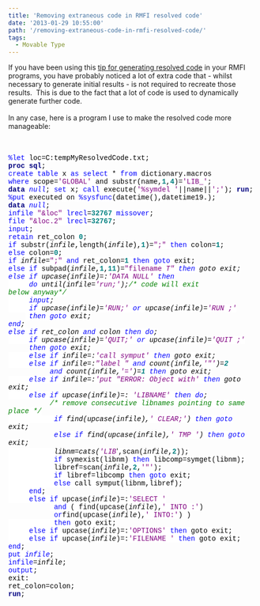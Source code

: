 ```yaml
---
title: 'Removing extraneous code in RMFI resolved code'
date: '2013-01-29 10:55:00'
path: '/removing-extraneous-code-in-rmfi-resolved-code/'
tags:
  - Movable Type
---
```


If you have been using this <a href="http://rawsas.blogspot.de/2012/11/generate-resolved-sas-code.html">tip for generating resolved code</a> in your RMFI programs, you have probably noticed a lot of extra code that - whilst necessary to generate initial results - is not required to recreate those results.&nbsp; This is due to the fact that a lot of code is used to dynamically generate further code.<br /><br />In any case, here is a program I use to make the resolved code more manageable:<br /><br />   <br /><div><div style="line-height: normal; margin-bottom: 0in;"><span style="background: white; color: blue; font-family: &quot;Courier New&quot;;">%let</span><span style="background: white; color: black; font-family: &quot;Courier New&quot;;"> loc=C:tempMyResolvedCode.txt;</span></div><div style="line-height: normal; margin-bottom: 0in;"><b><span style="background: white; color: navy; font-family: &quot;Courier New&quot;;">proc</span></b><span style="background: white; color: black; font-family: &quot;Courier New&quot;;"> </span><b><span style="background: white; color: navy; font-family: &quot;Courier New&quot;;">sql</span></b><span style="background: white; color: black; font-family: &quot;Courier New&quot;;">;</span></div><div style="line-height: normal; margin-bottom: 0in;"><span style="background: white; color: blue; font-family: &quot;Courier New&quot;;">create</span><span style="background: white; color: black; font-family: &quot;Courier New&quot;;"> </span><span style="background: white; color: blue; font-family: &quot;Courier New&quot;;">table</span><span style="background: white; color: black; font-family: &quot;Courier New&quot;;"> x </span><span style="background: white; color: blue; font-family: &quot;Courier New&quot;;">as</span><span style="background: white; color: black; font-family: &quot;Courier New&quot;;"> </span><span style="background: white; color: blue; font-family: &quot;Courier New&quot;;">select</span><span style="background: white; color: black; font-family: &quot;Courier New&quot;;"> * </span><span style="background: white; color: blue; font-family: &quot;Courier New&quot;;">from</span><span style="background: white; color: black; font-family: &quot;Courier New&quot;;"> dictionary.macros </span><br /><span style="background: white; color: blue; font-family: &quot;Courier New&quot;;">where</span><span style="background: white; color: black; font-family: &quot;Courier New&quot;;"> scope=</span><span style="background: white; color: purple; font-family: &quot;Courier New&quot;;">'GLOBAL'</span><span style="background: white; color: black; font-family: &quot;Courier New&quot;;"> and substr(name,</span><b><span style="background: white; color: teal; font-family: &quot;Courier New&quot;;">1</span></b><span style="background: white; color: black; font-family: &quot;Courier New&quot;;">,</span><b><span style="background: white; color: teal; font-family: &quot;Courier New&quot;;">4</span></b><span style="background: white; color: black; font-family: &quot;Courier New&quot;;">)=</span><span style="background: white; color: purple; font-family: &quot;Courier New&quot;;">'LIB_'</span><span style="background: white; color: black; font-family: &quot;Courier New&quot;;">;</span></div><div style="line-height: normal; margin-bottom: 0in;"><b><span style="background: white; color: navy; font-family: &quot;Courier New&quot;;">data</span></b><span style="background: white; color: black; font-family: &quot;Courier New&quot;;"> </span><span style="background: white; color: blue; font-family: &quot;Courier New&quot;;">_null_</span><span style="background: white; color: black; font-family: &quot;Courier New&quot;;">; </span><span style="background: white; color: blue; font-family: &quot;Courier New&quot;;">set</span><span style="background: white; color: black; font-family: &quot;Courier New&quot;;"> x; </span><span style="background: white; color: blue; font-family: &quot;Courier New&quot;;">call</span><span style="background: white; color: black; font-family: &quot;Courier New&quot;;"> execute(</span><span style="background: white; color: purple; font-family: &quot;Courier New&quot;;">'%symdel '</span><span style="background: white; color: black; font-family: &quot;Courier New&quot;;">||name||</span><span style="background: white; color: purple; font-family: &quot;Courier New&quot;;">';'</span><span style="background: white; color: black; font-family: &quot;Courier New&quot;;">); </span><b><span style="background: white; color: navy; font-family: &quot;Courier New&quot;;">run</span></b><span style="background: white; color: black; font-family: &quot;Courier New&quot;;">;</span></div><div style="line-height: normal; margin-bottom: 0in;"><span style="background: white; color: blue; font-family: &quot;Courier New&quot;;">%put</span><span style="background: white; color: black; font-family: &quot;Courier New&quot;;"> executed on </span><span style="background: white; color: blue; font-family: &quot;Courier New&quot;;">%sysfunc</span><span style="background: white; color: black; font-family: &quot;Courier New&quot;;">(datetime(),datetime19.);</span></div><div style="line-height: normal; margin-bottom: 0in;"><b><span style="background: white; color: navy; font-family: &quot;Courier New&quot;;">data</span></b><span style="background: white; color: black; font-family: &quot;Courier New&quot;;"> </span><span style="background: white; color: blue; font-family: &quot;Courier New&quot;;">_null_</span><span style="background: white; color: black; font-family: &quot;Courier New&quot;;">;</span></div><div style="line-height: normal; margin-bottom: 0in;"><span style="background: white; color: blue; font-family: &quot;Courier New&quot;;">infile</span><span style="background: white; color: black; font-family: &quot;Courier New&quot;;"> </span><span style="background: white; color: purple; font-family: &quot;Courier New&quot;;">"&amp;loc"</span><span style="background: white; color: black; font-family: &quot;Courier New&quot;;"> </span><span style="background: white; color: blue; font-family: &quot;Courier New&quot;;">lrecl</span><span style="background: white; color: black; font-family: &quot;Courier New&quot;;">=</span><b><span style="background: white; color: teal; font-family: &quot;Courier New&quot;;">32767</span></b><span style="background: white; color: black; font-family: &quot;Courier New&quot;;"> </span><span style="background: white; color: blue; font-family: &quot;Courier New&quot;;">missover</span><span style="background: white; color: black; font-family: &quot;Courier New&quot;;">;</span></div><div style="line-height: normal; margin-bottom: 0in;"><span style="background: white; color: blue; font-family: &quot;Courier New&quot;;">file</span><span style="background: white; color: black; font-family: &quot;Courier New&quot;;"> </span><span style="background: white; color: purple; font-family: &quot;Courier New&quot;;">"&amp;loc.2"</span><span style="background: white; color: black; font-family: &quot;Courier New&quot;;"> </span><span style="background: white; color: blue; font-family: &quot;Courier New&quot;;">lrecl</span><span style="background: white; color: black; font-family: &quot;Courier New&quot;;">=</span><b><span style="background: white; color: teal; font-family: &quot;Courier New&quot;;">32767</span></b><span style="background: white; color: black; font-family: &quot;Courier New&quot;;">;</span></div><div style="line-height: normal; margin-bottom: 0in;"><span style="background: white; color: blue; font-family: &quot;Courier New&quot;;">input</span><span style="background: white; color: black; font-family: &quot;Courier New&quot;;">;</span></div><div style="line-height: normal; margin-bottom: 0in;"><span style="background: white; color: blue; font-family: &quot;Courier New&quot;;">retain</span><span style="background: white; color: black; font-family: &quot;Courier New&quot;;"> ret_colon </span><b><span style="background: white; color: teal; font-family: &quot;Courier New&quot;;">0</span></b><span style="background: white; color: black; font-family: &quot;Courier New&quot;;">;</span></div><div style="line-height: normal; margin-bottom: 0in;"><span style="background: white; color: blue; font-family: &quot;Courier New&quot;;">if</span><span style="background: white; color: black; font-family: &quot;Courier New&quot;;"> substr(_infile_,length(_infile_),</span><b><span style="background: white; color: teal; font-family: &quot;Courier New&quot;;">1</span></b><span style="background: white; color: black; font-family: &quot;Courier New&quot;;">)=</span><span style="background: white; color: purple; font-family: &quot;Courier New&quot;;">";"</span><span style="background: white; color: black; font-family: &quot;Courier New&quot;;"> </span><span style="background: white; color: blue; font-family: &quot;Courier New&quot;;">then</span><span style="background: white; color: black; font-family: &quot;Courier New&quot;;"> colon=</span><b><span style="background: white; color: teal; font-family: &quot;Courier New&quot;;">1</span></b><span style="background: white; color: black; font-family: &quot;Courier New&quot;;">;</span></div><div style="line-height: normal; margin-bottom: 0in;"><span style="background: white; color: blue; font-family: &quot;Courier New&quot;;">else</span><span style="background: white; color: black; font-family: &quot;Courier New&quot;;"> colon=</span><b><span style="background: white; color: teal; font-family: &quot;Courier New&quot;;">0</span></b><span style="background: white; color: black; font-family: &quot;Courier New&quot;;">;</span></div><div style="line-height: normal; margin-bottom: 0in;"><span style="background: white; color: blue; font-family: &quot;Courier New&quot;;">if</span><span style="background: white; color: black; font-family: &quot;Courier New&quot;;"> _infile_=</span><span style="background: white; color: purple; font-family: &quot;Courier New&quot;;">";"</span><span style="background: white; color: black; font-family: &quot;Courier New&quot;;"> </span><span style="background: white; color: blue; font-family: &quot;Courier New&quot;;">and</span><span style="background: white; color: black; font-family: &quot;Courier New&quot;;"> ret_colon=</span><b><span style="background: white; color: teal; font-family: &quot;Courier New&quot;;">1</span></b><span style="background: white; color: black; font-family: &quot;Courier New&quot;;"> </span><span style="background: white; color: blue; font-family: &quot;Courier New&quot;;">then</span><span style="background: white; color: black; font-family: &quot;Courier New&quot;;"> </span><span style="background: white; color: blue; font-family: &quot;Courier New&quot;;">goto</span><span style="background: white; color: black; font-family: &quot;Courier New&quot;;"> exit;</span></div><div style="line-height: normal; margin-bottom: 0in;"><span style="background: white; color: blue; font-family: &quot;Courier New&quot;;">else</span><span style="background: white; color: black; font-family: &quot;Courier New&quot;;"> </span><span style="background: white; color: blue; font-family: &quot;Courier New&quot;;">if</span><span style="background: white; color: black; font-family: &quot;Courier New&quot;;"> subpad(_infile_,</span><b><span style="background: white; color: teal; font-family: &quot;Courier New&quot;;">1</span></b><span style="background: white; color: black; font-family: &quot;Courier New&quot;;">,</span><b><span style="background: white; color: teal; font-family: &quot;Courier New&quot;;">11</span></b><span style="background: white; color: black; font-family: &quot;Courier New&quot;;">)=</span><span style="background: white; color: purple; font-family: &quot;Courier New&quot;;">"filename _T"</span><span style="background: white; color: black; font-family: &quot;Courier New&quot;;"> </span><span style="background: white; color: blue; font-family: &quot;Courier New&quot;;">then</span><span style="background: white; color: black; font-family: &quot;Courier New&quot;;"> goto exit;</span></div><div style="line-height: normal; margin-bottom: 0in;"><span style="background: white; color: blue; font-family: &quot;Courier New&quot;;">else</span><span style="background: white; color: black; font-family: &quot;Courier New&quot;;"> </span><span style="background: white; color: blue; font-family: &quot;Courier New&quot;;">if</span><span style="background: white; color: black; font-family: &quot;Courier New&quot;;"> upcase(_infile_)=:</span><span style="background: white; color: purple; font-family: &quot;Courier New&quot;;">'DATA _NULL_'</span><span style="background: white; color: black; font-family: &quot;Courier New&quot;;"> </span><span style="background: white; color: blue; font-family: &quot;Courier New&quot;;">then</span><span style="background: white; color: black; font-family: &quot;Courier New&quot;;"> </span></div><div style="line-height: normal; margin-bottom: 0in;"><span style="background: white; color: blue; font-family: &quot;Courier New&quot;;">&nbsp;&nbsp;&nbsp;&nbsp; do</span><span style="background: white; color: black; font-family: &quot;Courier New&quot;;"> until(_infile_=</span><span style="background: white; color: purple; font-family: &quot;Courier New&quot;;">'run;'</span><span style="background: white; color: black; font-family: &quot;Courier New&quot;;">);</span><span style="background: white; color: green; font-family: &quot;Courier New&quot;;">/* code&nbsp;will exit below&nbsp;anyway*/</span></div><div style="line-height: normal; margin-bottom: 0in;"><span style="background: white; color: black; font-family: &quot;Courier New&quot;;">&nbsp;&nbsp;&nbsp;&nbsp; </span><span style="background: white; color: blue; font-family: &quot;Courier New&quot;;">input</span><span style="background: white; color: black; font-family: &quot;Courier New&quot;;">;</span></div><div style="line-height: normal; margin-bottom: 0in;"><span style="background: white; color: black; font-family: &quot;Courier New&quot;;">&nbsp;&nbsp;&nbsp;&nbsp; </span><span style="background: white; color: blue; font-family: &quot;Courier New&quot;;">if</span><span style="background: white; color: black; font-family: &quot;Courier New&quot;;"> upcase(_infile_)=<span style="background: white; color: purple; font-family: &quot;Courier New&quot;;">'RUN;' <span style="color: blue;">or </span><span style="background: white; color: black;"></span><span style="color: black;">upcase(_infile_)=</span><span style="background: white; color: purple; font-family: &quot;Courier New&quot;;">'RUN ;'</span></span></span><br /><span style="font-family: Courier New;"><span style="color: purple;">&nbsp;&nbsp;&nbsp; </span><span style="background: white; color: black;">&nbsp;</span><span style="background: white; color: blue;">then</span><span style="background: white; color: black;"> </span><span style="background: white; color: blue;">goto</span><span style="background: white; color: black;"> exit;</span></span></div><div style="line-height: normal; margin-bottom: 0in;"><span style="background: white; color: blue; font-family: &quot;Courier New&quot;;">end</span><span style="background: white; color: black; font-family: &quot;Courier New&quot;;">;</span></div><div style="line-height: normal; margin-bottom: 0in;"><span style="background: white; color: blue; font-family: &quot;Courier New&quot;;">else</span><span style="background: white; color: black; font-family: &quot;Courier New&quot;;"> </span><span style="background: white; color: blue; font-family: &quot;Courier New&quot;;">if</span><span style="background: white; color: black; font-family: &quot;Courier New&quot;;"> ret_colon </span><span style="background: white; color: blue; font-family: &quot;Courier New&quot;;">and</span><span style="background: white; color: black; font-family: &quot;Courier New&quot;;"> colon </span><span style="background: white; color: blue; font-family: &quot;Courier New&quot;;">then</span><span style="background: white; color: black; font-family: &quot;Courier New&quot;;"> </span><span style="background: white; color: blue; font-family: &quot;Courier New&quot;;">do</span><span style="background: white; color: black; font-family: &quot;Courier New&quot;;">;</span></div><div style="line-height: normal; margin-bottom: 0in;"><span style="background: white; color: black; font-family: &quot;Courier New&quot;;">&nbsp;&nbsp;&nbsp;&nbsp; </span><span style="background: white; color: blue; font-family: &quot;Courier New&quot;;">if</span><span style="background: white; color: black; font-family: &quot;Courier New&quot;;"> upcase(_infile_)=<span style="background: white; color: purple; font-family: &quot;Courier New&quot;;">'QUIT;' <span style="color: blue;">or </span><span style="background: white; color: black;"></span><span style="color: black;">upcase(_infile_)=</span><span style="background: white; color: purple; font-family: &quot;Courier New&quot;;">'QUIT ;'</span></span></span><span style="background: white; color: black; font-family: &quot;Courier New&quot;;"> </span><br /><span style="font-family: Courier New;">&nbsp;&nbsp;&nbsp;&nbsp;&nbsp;<span style="background: white; color: blue;">then</span><span style="background: white; color: black;"> </span><span style="background: white; color: blue;">goto</span><span style="background: white; color: black;"> exit;</span></span></div><div style="line-height: normal; margin-bottom: 0in;"><span style="background: white; color: black; font-family: &quot;Courier New&quot;;">&nbsp;&nbsp;&nbsp;&nbsp; </span><span style="background: white; color: blue; font-family: &quot;Courier New&quot;;">else</span><span style="background: white; color: black; font-family: &quot;Courier New&quot;;"> </span><span style="background: white; color: blue; font-family: &quot;Courier New&quot;;">if</span><span style="background: white; color: black; font-family: &quot;Courier New&quot;;"> _infile_=:</span><span style="background: white; color: purple; font-family: &quot;Courier New&quot;;">'call symput'</span><span style="background: white; color: black; font-family: &quot;Courier New&quot;;"> </span><span style="background: white; color: blue; font-family: &quot;Courier New&quot;;">then</span><span style="background: white; color: black; font-family: &quot;Courier New&quot;;"> goto exit;</span></div><div style="line-height: normal; margin-bottom: 0in;"><span style="background: white; color: black; font-family: &quot;Courier New&quot;;">&nbsp;&nbsp;&nbsp;&nbsp; </span><span style="background: white; color: blue; font-family: &quot;Courier New&quot;;">else</span><span style="background: white; color: black; font-family: &quot;Courier New&quot;;"> </span><span style="background: white; color: blue; font-family: &quot;Courier New&quot;;">if</span><span style="background: white; color: black; font-family: &quot;Courier New&quot;;"> _infile_=:</span><span style="background: white; color: purple; font-family: &quot;Courier New&quot;;">"label "</span><span style="background: white; color: black; font-family: &quot;Courier New&quot;;"> </span><span style="background: white; color: blue; font-family: &quot;Courier New&quot;;">and</span><span style="background: white; color: black; font-family: &quot;Courier New&quot;;"> count(_infile_,</span><span style="background: white; color: purple; font-family: &quot;Courier New&quot;;">'"'</span><span style="background: white; color: black; font-family: &quot;Courier New&quot;;">)=</span><b><span style="background: white; color: teal; font-family: &quot;Courier New&quot;;">2</span></b><span style="background: white; color: black; font-family: &quot;Courier New&quot;;"> </span></div><div style="line-height: normal; margin-bottom: 0in;"><span style="font-family: Courier New;">&nbsp;&nbsp;&nbsp;&nbsp;&nbsp;&nbsp;&nbsp;&nbsp;&nbsp; <span style="background: white; color: blue;">and</span><span style="background: white; color: black;"> count(_infile_,</span><span style="background: white; color: purple;">'='</span><span style="background: white; color: black;">)=</span><b><span style="background: white; color: teal;">1</span></b><span style="background: white; color: black;"> </span><span style="background: white; color: blue;">then</span><span style="background: white; color: black;"> goto exit;</span></span></div><div style="line-height: normal; margin-bottom: 0in;"><span style="background: white; color: black; font-family: &quot;Courier New&quot;;">&nbsp;&nbsp;&nbsp;&nbsp; </span><span style="background: white; color: blue; font-family: &quot;Courier New&quot;;">else</span><span style="background: white; color: black; font-family: &quot;Courier New&quot;;"> </span><span style="background: white; color: blue; font-family: &quot;Courier New&quot;;">if</span><span style="background: white; color: black; font-family: &quot;Courier New&quot;;"> _infile_=:</span><span style="background: white; color: purple; font-family: &quot;Courier New&quot;;">'put "*ERROR*: Object with'</span><span style="background: white; color: black; font-family: &quot;Courier New&quot;;"> </span><span style="background: white; color: blue; font-family: &quot;Courier New&quot;;">then</span><span style="background: white; color: black; font-family: &quot;Courier New&quot;;"> goto exit;</span></div><div style="line-height: normal; margin-bottom: 0in;"><span style="background: white; color: black; font-family: &quot;Courier New&quot;;">&nbsp;&nbsp;&nbsp;&nbsp; </span><span style="background: white; color: blue; font-family: &quot;Courier New&quot;;">else</span><span style="background: white; color: black; font-family: &quot;Courier New&quot;;"> </span><span style="background: white; color: blue; font-family: &quot;Courier New&quot;;">if</span><span style="background: white; color: black; font-family: &quot;Courier New&quot;;"> upcase(_infile_)=: </span><span style="background: white; color: purple; font-family: &quot;Courier New&quot;;">'LIBNAME'</span><span style="background: white; color: black; font-family: &quot;Courier New&quot;;"> </span><span style="background: white; color: blue; font-family: &quot;Courier New&quot;;">then</span><span style="background: white; color: black; font-family: &quot;Courier New&quot;;"> </span><span style="background: white; color: blue; font-family: &quot;Courier New&quot;;">do</span><span style="background: white; color: black; font-family: &quot;Courier New&quot;;">; </span></div><div style="line-height: normal; margin-bottom: 0in;"><span style="font-family: Courier New;">&nbsp;&nbsp;&nbsp;&nbsp;&nbsp;&nbsp;&nbsp;&nbsp;&nbsp; <span style="background: white; color: green;">/* remove consecutive libnames pointing to same place */</span></span></div><div style="line-height: normal; margin-bottom: 0in;"><span style="background: white; color: black; font-family: &quot;Courier New&quot;;">&nbsp;&nbsp;&nbsp;&nbsp;&nbsp;&nbsp;&nbsp;&nbsp;&nbsp;&nbsp; </span><span style="background: white; color: blue; font-family: &quot;Courier New&quot;;">if</span><span style="background: white; color: black; font-family: &quot;Courier New&quot;;"> find(upcase(_infile_),</span><span style="background: white; color: purple; font-family: &quot;Courier New&quot;;">' CLEAR;'</span><span style="background: white; color: black; font-family: &quot;Courier New&quot;;">) </span><span style="background: white; color: blue; font-family: &quot;Courier New&quot;;">then</span><span style="background: white; color: black; font-family: &quot;Courier New&quot;;"> </span><span style="background: white; color: blue; font-family: &quot;Courier New&quot;;">goto</span><span style="background: white; color: black; font-family: &quot;Courier New&quot;;"> exit;</span><br /><span style="font-family: Courier New;">&nbsp;&nbsp;&nbsp;&nbsp;&nbsp;&nbsp;&nbsp;&nbsp;&nbsp;&nbsp; <span style="color: blue;">else</span><span style="background: white; color: black; font-family: &quot;Courier New&quot;;"> </span><span style="background: white; color: blue;">if</span><span style="background: white; color: black;"> find(upcase(_infile_),</span><span style="background: white; color: purple;">' TMP '</span><span style="background: white; color: black;">) </span><span style="background: white; color: blue;">then</span><span style="background: white; color: black;"> </span><span style="background: white; color: blue;">goto</span><span style="background: white; color: black;"> exit;</span></span></div><div style="line-height: normal; margin-bottom: 0in;"><span style="background: white; color: black; font-family: &quot;Courier New&quot;;">&nbsp;&nbsp;&nbsp;&nbsp;&nbsp;&nbsp;&nbsp;&nbsp;&nbsp;&nbsp; libnm=cats(</span><span style="background: white; color: purple; font-family: &quot;Courier New&quot;;">'LIB_'</span><span style="background: white; color: black; font-family: &quot;Courier New&quot;;">,scan(_infile_,</span><b><span style="background: white; color: teal; font-family: &quot;Courier New&quot;;">2</span></b><span style="background: white; color: black; font-family: &quot;Courier New&quot;;">));</span></div><div style="line-height: normal; margin-bottom: 0in;"><span style="background: white; color: black; font-family: &quot;Courier New&quot;;">&nbsp;&nbsp;&nbsp;&nbsp;&nbsp;&nbsp;&nbsp;&nbsp;&nbsp;&nbsp; </span><span style="background: white; color: blue; font-family: &quot;Courier New&quot;;">if</span><span style="background: white; color: black; font-family: &quot;Courier New&quot;;"> symexist(libnm) </span><span style="background: white; color: blue; font-family: &quot;Courier New&quot;;">then</span><span style="background: white; color: black; font-family: &quot;Courier New&quot;;"> libcomp=symget(libnm);</span></div><div style="line-height: normal; margin-bottom: 0in;"><span style="background: white; color: black; font-family: &quot;Courier New&quot;;">&nbsp;&nbsp;&nbsp;&nbsp;&nbsp;&nbsp;&nbsp;&nbsp;&nbsp;&nbsp; libref=scan(_infile_,</span><b><span style="background: white; color: teal; font-family: &quot;Courier New&quot;;">2</span></b><span style="background: white; color: black; font-family: &quot;Courier New&quot;;">,</span><span style="background: white; color: purple; font-family: &quot;Courier New&quot;;">'"'</span><span style="background: white; color: black; font-family: &quot;Courier New&quot;;">);</span></div><div style="line-height: normal; margin-bottom: 0in;"><span style="background: white; color: black; font-family: &quot;Courier New&quot;;">&nbsp;&nbsp;&nbsp;&nbsp;&nbsp;&nbsp;&nbsp;&nbsp;&nbsp;&nbsp; </span><span style="background: white; color: blue; font-family: &quot;Courier New&quot;;">if</span><span style="background: white; color: black; font-family: &quot;Courier New&quot;;"> libref=libcomp </span><span style="background: white; color: blue; font-family: &quot;Courier New&quot;;">then</span><span style="background: white; color: black; font-family: &quot;Courier New&quot;;"> </span><span style="background: white; color: blue; font-family: &quot;Courier New&quot;;">goto</span><span style="background: white; color: black; font-family: &quot;Courier New&quot;;"> exit;</span></div><div style="line-height: normal; margin-bottom: 0in;"><span style="background: white; color: black; font-family: &quot;Courier New&quot;;">&nbsp;&nbsp;&nbsp;&nbsp;&nbsp;&nbsp;&nbsp;&nbsp;&nbsp;&nbsp; </span><span style="background: white; color: blue; font-family: &quot;Courier New&quot;;">else</span><span style="background: white; color: black; font-family: &quot;Courier New&quot;;"> call symput(libnm,libref);</span></div><div style="line-height: normal; margin-bottom: 0in;"><span style="background: white; color: black; font-family: &quot;Courier New&quot;;">&nbsp;&nbsp;&nbsp;&nbsp; </span><span style="background: white; color: blue; font-family: &quot;Courier New&quot;;">end</span><span style="background: white; color: black; font-family: &quot;Courier New&quot;;">;</span></div><div style="line-height: normal; margin-bottom: 0in;"><span style="background: white; color: black; font-family: &quot;Courier New&quot;;">&nbsp;&nbsp;&nbsp;&nbsp; </span><span style="background: white; color: blue; font-family: &quot;Courier New&quot;;">else</span><span style="background: white; color: black; font-family: &quot;Courier New&quot;;"> </span><span style="background: white; color: blue; font-family: &quot;Courier New&quot;;">if</span><span style="background: white; color: black; font-family: &quot;Courier New&quot;;"> upcase(_infile_)=:</span><span style="background: white; color: purple; font-family: &quot;Courier New&quot;;">'SELECT '</span></div><div style="line-height: normal; margin-bottom: 0in;"><span style="font-family: Courier New;"><span style="color: purple;">&nbsp;&nbsp;&nbsp;&nbsp;&nbsp;&nbsp;&nbsp;&nbsp;&nbsp; </span><span style="background: white; color: black;">&nbsp;</span><span style="background: white; color: blue;">and</span><span style="background: white; color: black;">&nbsp;</span></span><span style="background: white; color: black; font-family: &quot;Courier New&quot;;">( find(upcase(_infile_),</span><span style="background: white; color: purple; font-family: &quot;Courier New&quot;;">' INTO :'</span><span style="background: white; color: black; font-family: &quot;Courier New&quot;;">) </span></div><div style="line-height: normal; margin-bottom: 0in;"><span style="font-family: Courier New;">&nbsp;&nbsp;&nbsp;&nbsp;&nbsp;&nbsp;&nbsp;&nbsp;&nbsp;&nbsp; <span style="background: white; color: blue;">or</span><span style="background: white; color: black;">find(upcase(_infile_),</span><span style="background: white; color: purple;">' INTO:'</span><span style="background: white; color: black;">) )</span></span></div><div style="line-height: normal; margin-bottom: 0in;"><span style="background: white; color: black; font-family: &quot;Courier New&quot;;">&nbsp;&nbsp;&nbsp;&nbsp;&nbsp;&nbsp;&nbsp;&nbsp;&nbsp;&nbsp; </span><span style="background: white; color: blue; font-family: &quot;Courier New&quot;;">then</span><span style="background: white; color: black; font-family: &quot;Courier New&quot;;"> goto exit;</span></div><div style="line-height: normal; margin-bottom: 0in;"><span style="background: white; color: black; font-family: &quot;Courier New&quot;;">&nbsp;&nbsp;&nbsp;&nbsp; </span><span style="background: white; color: blue; font-family: &quot;Courier New&quot;;">else</span><span style="background: white; color: black; font-family: &quot;Courier New&quot;;"> </span><span style="background: white; color: blue; font-family: &quot;Courier New&quot;;">if</span><span style="background: white; color: black; font-family: &quot;Courier New&quot;;"> upcase(_infile_)=:</span><span style="background: white; color: purple; font-family: &quot;Courier New&quot;;">'OPTIONS'</span><span style="background: white; color: black; font-family: &quot;Courier New&quot;;"> </span><span style="background: white; color: blue; font-family: &quot;Courier New&quot;;">then</span><span style="background: white; color: black; font-family: &quot;Courier New&quot;;"> goto exit;</span></div><div style="line-height: normal; margin-bottom: 0in;"><span style="background: white; color: black; font-family: &quot;Courier New&quot;;">&nbsp;&nbsp;&nbsp;&nbsp; </span><span style="background: white; color: blue; font-family: &quot;Courier New&quot;;">else</span><span style="background: white; color: black; font-family: &quot;Courier New&quot;;"> </span><span style="background: white; color: blue; font-family: &quot;Courier New&quot;;">if</span><span style="background: white; color: black; font-family: &quot;Courier New&quot;;"> upcase(_infile_)=:</span><span style="background: white; color: purple; font-family: &quot;Courier New&quot;;">'FILENAME '</span><span style="background: white; color: black; font-family: &quot;Courier New&quot;;"> </span><span style="font-family: Courier New;"><span style="background: white; color: blue;">then</span><span style="background: white; color: black;"> goto exit;</span></span></div><div style="line-height: normal; margin-bottom: 0in;"><span style="background: white; color: blue; font-family: &quot;Courier New&quot;;">end</span><span style="background: white; color: black; font-family: &quot;Courier New&quot;;">;</span></div><div style="line-height: normal; margin-bottom: 0in;"><span style="background: white; color: blue; font-family: &quot;Courier New&quot;;">put</span><span style="background: white; color: black; font-family: &quot;Courier New&quot;;"> </span><span style="background: white; color: blue; font-family: &quot;Courier New&quot;;">_infile_</span><span style="background: white; color: black; font-family: &quot;Courier New&quot;;">; </span></div><div style="line-height: normal; margin-bottom: 0in;"><span style="background: white; color: blue; font-family: &quot;Courier New&quot;;">infile</span><span style="background: white; color: black; font-family: &quot;Courier New&quot;;">=_infile_;</span></div><div style="line-height: normal; margin-bottom: 0in;"><span style="background: white; color: blue; font-family: &quot;Courier New&quot;;">output</span><span style="background: white; color: black; font-family: &quot;Courier New&quot;;">;</span></div><div style="line-height: normal; margin-bottom: 0in;"><span style="background: white; color: black; font-family: &quot;Courier New&quot;;">exit:</span></div><div style="line-height: normal; margin-bottom: 0in;"><span style="background: white; color: black; font-family: &quot;Courier New&quot;;">ret_colon=colon;</span></div><div><b><span style="background: white; color: navy; font-family: &quot;Courier New&quot;;">run</span></b><span style="background: white; color: black; font-family: &quot;Courier New&quot;;">;</span></div><div>&nbsp;</div></div>